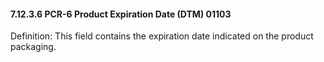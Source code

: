 #### 7.12.3.6 PCR-6 Product Expiration Date (DTM) 01103

Definition: This field contains the expiration date indicated on the product packaging.
